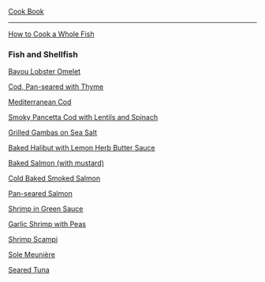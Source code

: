 [Cook Book](https://github.com/vmsmith/CookBook/blob/master/README.md)  

-----  

[How to Cook a Whole Fish](https://www.foodandwine.com/news/how-to-cook-whole-fish)  

### Fish and Shellfish    

[Bayou Lobster Omelet]()  

[Cod, Pan-seared with Thyme](https://github.com/vmsmith/CookBook/blob/master/fish_cod_pan-seared_thyme.md)

[Mediterranean Cod](https://github.com/vmsmith/CookBook/blob/master/fish_cod_mediterranean.md)

[Smoky Pancetta Cod with Lentils and Spinach](https://github.com/vmsmith/CookBook/blob/master/fish_cod_smoky-pancetta.md)  

[Grilled Gambas on Sea Salt](https://github.com/vmsmith/CookBook/blob/master/fish_gambas_grilled.md)  

[Baked Halibut with Lemon Herb Butter Sauce](https://github.com/vmsmith/CookBook/blob/master/fish_halibut_baked.md)

[Baked Salmon (with mustard)](https://github.com/vmsmith/CookBook/blob/master/fish_salmon_baked.md)  

[Cold Baked Smoked Salmon](https://github.com/vmsmith/CookBook/blob/master/fish_salmon_baked_smoked.md)

[Pan-seared Salmon](https://github.com/vmsmith/CookBook/blob/master/fish_salmon_pan-seared.md)    

[Shrimp in Green Sauce]()  

[Garlic Shrimp with Peas](https://github.com/vmsmith/CookBook/blob/master/fish_shrimp_garlic_peas.md)    

[Shrimp Scampi](https://github.com/vmsmith/CookBook/blob/master/fish_shrimp_scampi.md)    

[Sole Meunière](https://github.com/vmsmith/CookBook/blob/master/fish_sole_meuniere.md)

[Seared Tuna](https://github.com/vmsmith/CookBook/blob/master/fish_tuna_seared.md)  
